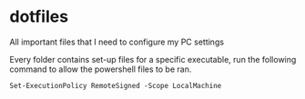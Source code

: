 # dotfiles

All important files that I need to configure my PC settings

Every folder contains set-up files for a specific executable, run the following command to allow the powershell files to be ran.

`Set-ExecutionPolicy RemoteSigned -Scope LocalMachine`
